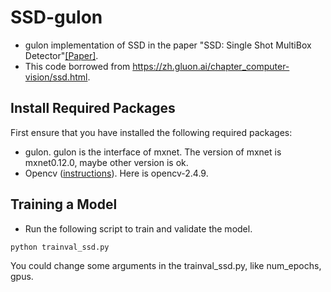 # SSD-gulon
* gulon implementation of SSD in the paper "SSD: Single Shot MultiBox Detector"[[Paper]](https://arxiv.org/pdf/1512.02325.pdf).
* This code borrowed from https://zh.gluon.ai/chapter_computer-vision/ssd.html.

## Install Required Packages
First ensure that you have installed the following required packages:
* gulon. gulon is the interface of mxnet. The version of mxnet is mxnet0.12.0, maybe other version is ok.
* Opencv ([instructions](https://github.com/opencv/opencv)). Here is opencv-2.4.9.

## Training a Model
* Run the following script to train and validate the model.
```shell
python trainval_ssd.py
```
You could change some arguments in the trainval_ssd.py, like num_epochs, gpus.